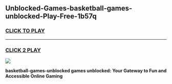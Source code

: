 
## Unblocked-Games-basketball-games-unblocked-Play-Free-1b57q
<h3>
<a href="https://premium76.site?title=basketball-games-unblocked&ref=24M">CLICK TO PLAY</a></h3>
<hr>

<h3>
<a href="https://premium76.site?title=basketball-games-unblocked&ref=24M">CLICK 2 PLAY</a>
  
</h3>

<a href="https://premium76.site?title=basketball-games-unblocked&ref=24M"><img src="https://clearcache.store/games.png"></a>


**basketball-games-unblocked games unblocked: Your Gateway to Fun and Accessible Online Gaming**
